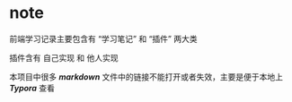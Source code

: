 # note
前端学习记录主要包含有 “学习笔记” 和 “插件” 两大类

插件含有 自己实现 和 他人实现

本项目中很多 ***markdown*** 文件中的链接不能打开或者失效，主要是便于本地上 ***Typora*** 查看